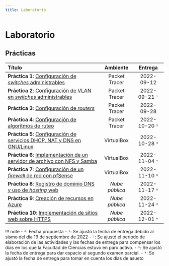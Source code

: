 ```yaml
---
title: Laboratorio
---
```


# Laboratorio

## Prácticas

| Título                                                                                  | Ambiente       | Entrega
|:----------------------------------------------------------------------------------------|:--------------:|:----------:|
| **Práctica  1**: [Configuración de _switches_ administrables](practica-1)               | Packet Tracer  | 2022-09-12
| **Práctica  2**: [Configuración de VLAN en _switches_ administrables](practica-2)       | Packet Tracer  | 2022-09-21 `¹`
| **Práctica  3**: [Configuración de _routers_](practica-3)                               | Packet Tracer  | 2022-09-28
| **Práctica  4**: [Configuración de algoritmos de ruteo](practica-4)                     | Packet Tracer  | 2022-10-20 `²`
| **Práctica  5**: [Configuración de servicios DHCP, NAT y DNS en GNU/Linux](practica-5)  | VirtualBox     | 2022-10-28 `³`
| **Práctica  6**: [Implementación de un servidor de archivo con NFS y Samba](practica-6) | VirtualBox     | 2022-11-04 `⁴`
| **Práctica  7**: [Configuración de un _firewall_ de red con pfSense](practica-7)        | VirtualBox     | <span class="orange italic">2022-11-10</span> `⁰`
| **Práctica  8**: [Registro de dominio DNS y uso de _hosting_ web](practica-8)           | _Nube pública_ | <span class="orange italic">2022-11-17</span> `⁰`
| **Práctica  9**: [Creación de recursos en Azure](practica-9)                            | _Nube pública_ | <span class="orange italic">2022-11-24</span> `⁰`
| **Práctica 10**: [Implementación de sitios web sobre HTTPS](practica-10)                | _Nube pública_ | <span class="orange italic">2022-12-01</span> `⁰`

!!! note
    - `⁰`: Fecha propuesta
    - `¹`: Se ajustó la fecha de entrega debido al sismo del día 19 de septiembre de 2022
    - `²`: Se ajustó el periodo de elaboración de las actividades y las fechas de entrega para compensar los días en los que la Facultad de Ciencias estuvo en paro activo.
    - `³`: Se ajustó la fecha de entrega para dar espacio al segundo examen parcial.
    - `⁴`: Se ajustó la fecha de entrega para tomar en cuenta los días de asueto
